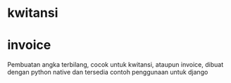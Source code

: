 # kwitansi
# invoice
Pembuatan angka terbilang, cocok untuk kwitansi, ataupun invoice, dibuat dengan python native dan tersedia contoh penggunaan untuk django
